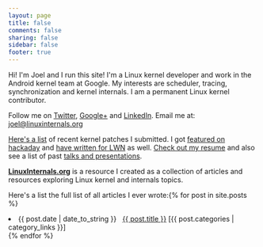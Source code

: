 ```yaml
---
layout: page
title: false
comments: false
sharing: false
sidebar: false
footer: true
---
```

Hi! I'm Joel and I run this site! I'm a Linux kernel developer and work in the Android kernel team at Google. My interests are scheduler, tracing, synchronization and kernel internals. I am a permanent Linux kernel contributor.

Follow me on [Twitter](https://twitter.com/joel_linux), [Google+](https://plus.google.com/102415785508850230338) and [LinkedIn](https://www.linkedin.com/in/joelagnel). Email me at: [joel@linuxinternals.org](mailto:joel@linuxinternals.org)


[Here's a list](https://patchwork.kernel.org/project/LKML/list/?submitter=170577) of recent kernel patches I submitted. I got [featured on hackaday](http://hackaday.com/2014/06/08/the-in-circuit-sd-card-switch/) and [have written for LWN](https://lwn.net/Articles/744522/) as well. [Check out my resume](/joel/joel-resume.pdf) and also see a list of past [talks and presentations](/resources).


**[LinuxInternals.org](/linuxinternals/)** is a resource I created as a collection of articles and resources exploring Linux kernel and internals topics.

Here's a list the full list of all articles I ever wrote:{% for post in site.posts %}
 <li><span>{{ post.date | date_to_string }}</span> &nbsp; <a href="{{ post.url }}">{{ post.title }}</a> [{{ post.categories | category_links }}] </li>
{% endfor %}
